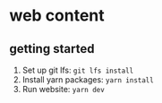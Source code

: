 # web content

## getting started

1. Set up git lfs: `git lfs install`
2. Install yarn packages: `yarn install`
3. Run website: `yarn dev`

